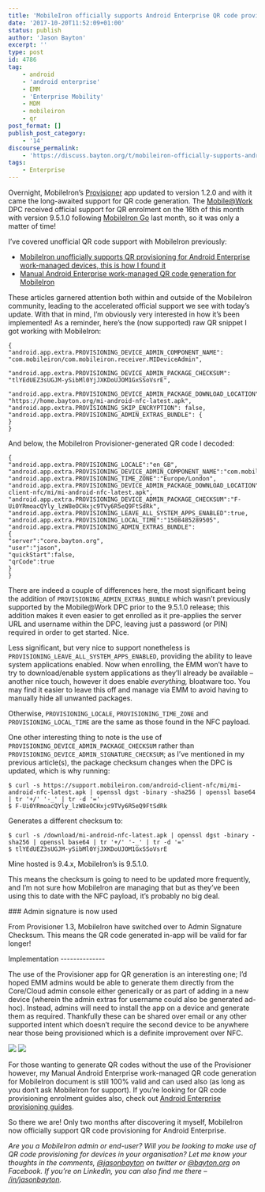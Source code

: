 ```yaml
---
title: 'MobileIron officially supports Android Enterprise QR code provisioning'
date: '2017-10-20T11:52:09+01:00'
status: publish
author: 'Jason Bayton'
excerpt: ''
type: post
id: 4786
tag:
    - android
    - 'android enterprise'
    - EMM
    - 'Enterprise Mobility'
    - MDM
    - mobileiron
    - qr
post_format: []
publish_post_category:
    - '14'
discourse_permalink:
    - 'https://discuss.bayton.org/t/mobileiron-officially-supports-android-enterprise-qr-code-provisioning/77'
tags:
    - Enterprise
---
```

Overnight, MobileIron’s [Provisioner](https://play.google.com/store/apps/details?id=com.mobileiron.client.android.nfcprovisioner) app updated to version 1.2.0 and with it came the long-awaited support for QR code generation. The [Mobile@Work](https://play.google.com/store/apps/details?id=com.mobileiron) DPC received official support for QR enrolment on the 16th of this month with version 9.5.1.0 following [MobileIron Go](https://play.google.com/store/apps/details?id=com.mobileiron.anyware.android) last month, so it was only a matter of time!

I’ve covered unofficial QR code support with MobileIron previously:

- [MobileIron unofficially supports QR provisioning for Android Enterprise work-managed devices, this is how I found it](/2017/08/mobileiron-supports-qr-provisioning-for-android-enterprise-work-managed-devices-this-is-how-i-found-it/)
- [Manual Android Enterprise work-managed QR code generation for MobileIron](/docs/enterprise-mobility/mobileiron/manual-android-enterprise-work-managed-qr-code-generation-for-mobileiron/)

These articles garnered attention both within and outside of the MobileIron community, leading to the accelerated official support we see with today’s update. With that in mind, I’m obviously very interested in how it’s been implemented! As a reminder, here’s the (now supported) raw QR snippet I got working with MobileIron:

```
{
"android.app.extra.PROVISIONING_DEVICE_ADMIN_COMPONENT_NAME":
"com.mobileiron/com.mobileiron.receiver.MIDeviceAdmin",
 
"android.app.extra.PROVISIONING_DEVICE_ADMIN_PACKAGE_CHECKSUM":
"tlYEdUEZ3sUGJM-ySibMl0YjJXKDoUJOM1GxSSoVsrE",
 
"android.app.extra.PROVISIONING_DEVICE_ADMIN_PACKAGE_DOWNLOAD_LOCATION":
"https://home.bayton.org/mi-android-nfc-latest.apk",
"android.app.extra.PROVISIONING_SKIP_ENCRYPTION": false,
"android.app.extra.PROVISIONING_ADMIN_EXTRAS_BUNDLE": {
}
}
```

And below, the MobileIron Provisioner-generated QR code I decoded:

```
{
"android.app.extra.PROVISIONING_LOCALE":"en_GB",
"android.app.extra.PROVISIONING_DEVICE_ADMIN_COMPONENT_NAME":"com.mobileiron/.receiver.MIDeviceAdmin",
"android.app.extra.PROVISIONING_TIME_ZONE":"Europe/London",
"android.app.extra.PROVISIONING_DEVICE_ADMIN_PACKAGE_DOWNLOAD_LOCATION":"https://support.mobileiron.com/android-client-nfc/mi/mi-android-nfc-latest.apk",
"android.app.extra.PROVISIONING_DEVICE_ADMIN_PACKAGE_CHECKSUM":"F-Ui0YRmoacQYly_lzW8eOCHxjc9TVy6R5eQ9FtSdRk",
"android.app.extra.PROVISIONING_LEAVE_ALL_SYSTEM_APPS_ENABLED":true,
"android.app.extra.PROVISIONING_LOCAL_TIME":"1508485289505",
"android.app.extra.PROVISIONING_ADMIN_EXTRAS_BUNDLE":
{
"server":"core.bayton.org",
"user":"jason",
"quickStart":false,
"qrCode":true
}
}
```

There are indeed a couple of differences here, the most significant being the addition of `PROVISIONING_ADMIN_EXTRAS_BUNDLE` which wasn’t previously supported by the Mobile@Work DPC prior to the 9.5.1.0 release; this addition makes it even easier to get enrolled as it pre-applies the server URL and username within the DPC, leaving just a password (or PIN) required in order to get started. Nice.

Less significant, but very nice to support nonetheless is `PROVISIONING_LEAVE_ALL_SYSTEM_APPS_ENABLED`, providing the ability to leave system applications enabled. Now when enrolling, the EMM won’t have to try to download/enable system applications as they’ll already be available – another nice touch, however it does enable *everything,* bloatware too. You may find it easier to leave this off and manage via EMM to avoid having to manually hide all unwanted packages.

Otherwise, `PROVISIONING_LOCALE`, `PROVISIONING_TIME_ZONE` and `PROVISIONING_LOCAL_TIME` are the same as those found in the NFC payload.

One other interesting thing to note is the use of `PROVISIONING_DEVICE_ADMIN_PACKAGE_CHECKSUM` rather than `PROVISIONING_DEVICE_ADMIN_SIGNATURE_CHECKSUM`; as I’ve mentioned in my previous article(s), the package checksum changes when the DPC is updated, which is why running:

```
$ curl -s https://support.mobileiron.com/android-client-nfc/mi/mi-android-nfc-latest.apk | openssl dgst -binary -sha256 | openssl base64 | tr '+/' '-_' | tr -d '='
$ F-Ui0YRmoacQYly_lzW8eOCHxjc9TVy6R5eQ9FtSdRk
```

Generates a different checksum to:

```
$ curl -s /download/mi-android-nfc-latest.apk | openssl dgst -binary -sha256 | openssl base64 | tr '+/' '-_' | tr -d '='
$ tlYEdUEZ3sUGJM-ySibMl0YjJXKDoUJOM1GxSSoVsrE
```

Mine hosted is 9.4.x, MobileIron’s is 9.5.1.0.

This means the checksum is going to need to be updated more frequently, and I’m not sure how MobileIron are managing that but as they’ve been using this to date with the NFC payload, it’s probably no big deal.

<div class="bs-callout bs-callout-success">### Admin signature is now used

From Provisioner 1.3, MobileIron have switched over to Admin Signature Checksum. This means the QR code generated in-app will be valid for far longer!

</div>Implementation
--------------

The use of the Provisioner app for QR generation is an interesting one; I’d hoped EMM admins would be able to generate them directly from the Core/Cloud admin console either generically or as part of adding in a new device (wherein the admin extras for username could also be generated ad-hoc). Instead, admins will need to install the app on a device and generate them as required. Thankfully these can be shared over email or any other supported intent which doesn’t require the second device to be anywhere near those being provisioned which is a definite improvement over NFC.

![](https://bucket.bayton.uk-lon1.upcloudobjects.com/uploads/2017/10/Screenshot_20171020-113503.png) ![](https://bucket.bayton.uk-lon1.upcloudobjects.com/uploads/2017/10/Screenshot_20171020-113509.png)

For those wanting to generate QR codes without the use of the Provisioner however, my Manual Android Enterprise work-managed QR code generation for MobileIron document is still 100% valid and can used also (as long as you don’t ask MobileIron for support). If you’re looking for QR code provisioning enrolment guides also, check out [Android Enterprise provisioning guides](/android/android-enterprise-provisioning-guides/).

So there we are! Only two months after discovering it myself, MobileIron now officially support QR code provisioning for Android Enterprise.

*Are you a MobileIron admin or end-user? Will you be looking to make use of QR code provisioning for devices in your organisation? Let me know your thoughts in the comments, [@jasonbayton](https://twitter.com/jasonbayton) on twitter or [@bayton.org](https://facebook.com/bayton.org) on Facebook. If you’re on LinkedIn, you can also find me there – [/in/jasonbayton](https://linkedin.com/in/jasonbayton).*